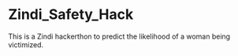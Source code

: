 # Zindi_Safety_Hack

This is a Zindi hackerthon to predict the likelihood
of a woman being victimized.
